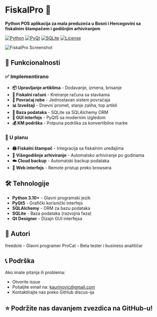 # FiskalPro 🧾

**Python POS aplikacija za mala preduzeća u Bosni i Hercegovini sa fiskalnim štampačem i godišnjim arhiviranjem**

[![Python](https://img.shields.io/badge/Python-3.10%2B-blue)](https://python.org)
[![PyQt](https://img.shields.io/badge/PyQt-5.15-green)](https://riverbankcomputing.com/software/pyqt)
[![SQLite](https://img.shields.io/badge/SQLite-3.37-lightgrey)](https://sqlite.org)
[![License](https://img.shields.io/badge/License-MIT-yellow)](LICENSE)

![FiskalPro Screenshot](https://via.placeholder.com/800x400.png?text=FiskalPro+POS+Sistem)

## 🚀 Funkcionalnosti

### ✅ Implementirano
- **📦 Upravljanje artiklima** - Dodavanje, izmena, brisanje
- **🧾 Fiskalni računi** - Kreiranje računa sa stavkama
- **🔄 Povraćaj robe** - Jednostavan sistem povraćaja
- **📊 Izveštaji** - Dnevni promet, stanje zaliha, top artikli
- **💾 Baza podataka** - SQLite sa SQLAlchemy ORM
- **🎨 GUI interfejs** - PyQt5 sa modernim izgledom
- **💰 KM podrška** - Potpuna podrška za konvertibilne marke

### 🚧 U planu
- **🖨️ Fiskalni štampač** - Integracija sa fiskalnim uređajima
- **📆 Višegodišnje arhiviranje** - Automatsko arhiviranje po godinama
- **☁️ Cloud backup** - Automatski backup podataka
- **📱 Web interfejs** - Remote pristup preko browsera

## 🛠 Tehnologije

- **Python 3.10+** - Glavni programski jezik
- **PyQt5** - Grafički korisnički interfejs
- **SQLAlchemy** - ORM za bazu podataka
- **SQLite** - Baza podataka (razvojna faza)
- **Qt Designer** - Dizajn GUI interfejsa

## 👥 Autori
freedole - Glavni programer
ProCat   - Beta tester i business analitičar

## 📞 Podrška
Ako imate pitanja ili problema:
- Otvorite issue
- Pošaljite email na: kaurinovic@gmail.com
- Kontaktirajte nas preko GitHub discus-ija

## ⭐ Podržite nas davanjem zvezdica na GitHub-u!
